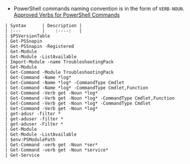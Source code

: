 - PowerShell commands naming convention is in the form of `VERB-NOUN`. 
[Approved Verbs for PowerShell Commands](https://learn.microsoft.com/en-us/powershell/scripting/developer/cmdlet/approved-verbs-for-windows-powershell-commands?view=powershell-7.4)
```
| Syntax      | Description |
| :---        |    :----:   |
| $PSVersionTable
| Get-PSSnapin
| Get-PSSnapin -Registered
| Get-Module
| Get-Module -ListAvailable
| Import-Module -name TroubleshootingPack
| Get-Module
| Get-Command -Module TroubleshootingPack
| Get-Command -Name *log*
| Get-Command -Name *log* -CommandType Cmdlet
| Get-Command -Name *log* -CommandType Cmdlet,Function
| Get-Command -Verb get -Noun *log*
| Get-Command -Verb get -Noun *log* -CommandType Cmdlet,Function
| Get-Command -Verb get -Noun *log* -CommandType Cmdlet
| Get-Command -Verb get -Noun *log*
| get-adusr -filter *
| get-aduser -filter *
| get-aduser -Filter *
| Get-Module
| Get-Module -ListAvailable
| $env:PSModulePath
| Get-Command -verb get -Noun *ser*
| Get-Command -verb get -Noun *service*
| Get-Service